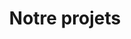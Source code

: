 ---
layout: list
title: Notre projets
slug: Notre projets
menu: true
order: 2
description: >
  Ici, vous pouvez retrouver tous mes projets 
accent_color: '#FFBD59'
accent_image:         
  background: '#333'
  overlay:    false  
accent_image:         /assets/img/doc.webp
---